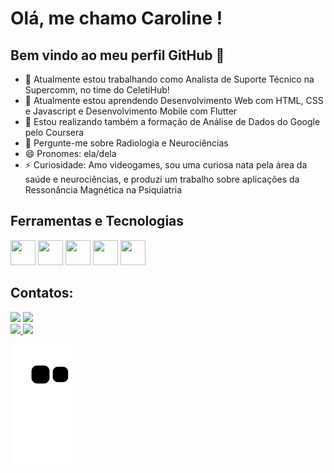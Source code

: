 # Olá, me chamo Caroline ! 
## Bem vindo ao meu perfil GitHub 👋

- 🔭 Atualmente estou trabalhando como Analista de Suporte Técnico na Supercomm, no time do CeletiHub!
- 🌱 Atualmente estou aprendendo Desenvolvimento Web com HTML, CSS e Javascript e Desenvolvimento Mobile com Flutter
- :notebook: Estou realizando também a formação de Análise de Dados do Google pelo Coursera
- 💬 Pergunte-me sobre Radiologia e Neurociências 
- 😄 Pronomes: ela/dela
- ⚡ Curiosidade: Amo videogames, sou uma curiosa nata pela área da saúde e neurociências, e produzi um trabalho sobre aplicações da Ressonância Magnética na Psiquiatria

## Ferramentas e Tecnologias

<img loading="lazy" src="https://cdn.jsdelivr.net/gh/devicons/devicon@latest/icons/html5/html5-original.svg" width="40" height="40"/> <img loading="lazy" src="https://cdn.jsdelivr.net/gh/devicons/devicon@latest/icons/css3/css3-original.svg" width="40" height="40"/> <img loading="lazy" src="https://cdn.jsdelivr.net/gh/devicons/devicon@latest/icons/javascript/javascript-original.svg" width="40" height="40"/> <img loading="lazy" src="https://cdn.jsdelivr.net/gh/devicons/devicon@latest/icons/postman/postman-original.svg" width="40" height="40"/> <img loading="lazy" src="https://cdn.jsdelivr.net/gh/devicons/devicon@latest/icons/postgresql/postgresql-original.svg" width="40" height="40"/>

## Contatos:

<div>
<a href = "mailto:caroline.archanjo@gmail.com"><img loading="lazy" src="https://img.shields.io/badge/Gmail-D14836?style=for-the-badge&logo=gmail&logoColor=white" target="_blank"></a>
<a href="https://www.linkedin.com/in/archanjocaroline" target="_blank"><img loading="lazy" src="https://img.shields.io/badge/-LinkedIn-%230077B5?style=for-the-badge&logo=linkedin&logoColor=white" target="_blank"></a>   
</div>

<div>
<a href="https://github.com/carolinearchanjo">
<img loading="lazy" height="180em" src="https://github-readme-stats.vercel.app/api/top-langs/?username=carolinearchanjo&layout=compact&langs_count=7&theme=dracula"/>
<img loading="lazy" height="180em" src="https://github-readme-stats.vercel.app/api?username=carolinearchanjo&show_icons=true&theme=dracula&include_all_commits=true&count_private=true"/>
</div>

![snake gif](https://github.com/carolinearchanjo/carolinearchanjo/blob/output/github-contribution-grid-snake.svg)
